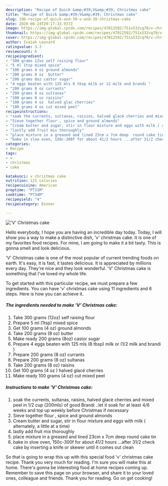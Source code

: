 ```yaml
---
description: "Recipe of Quick &amp;#39;V&amp;#39; Christmas cake"
title: "Recipe of Quick &amp;#39;V&amp;#39; Christmas cake"
slug: 196-recipe-of-quick-and-39-v-and-39-christmas-cake
date: 2020-06-24T20:17:33.977Z
image: https://img-global.cpcdn.com/recipes/47012592/751x532cq70/v-christmas-cake-recipe-main-photo.jpg
thumbnail: https://img-global.cpcdn.com/recipes/47012592/751x532cq70/v-christmas-cake-recipe-main-photo.jpg
cover: https://img-global.cpcdn.com/recipes/47012592/751x532cq70/v-christmas-cake-recipe-main-photo.jpg
author: Isaiah Leonard
ratingvalue: 3.3
reviewcount: 6
recipeingredient:
- "300 grams 12oz self raising flour"
- "5 ml 1tsp mixed spice"
- "100 grams 4 oz ground almonds"
- "200 grams 8 oz  butter"
- "200 grams 8oz castor sugar"
- "4 eggs beaten with 125 mls 8 tbsp milk or 12 milk and brandi "
- "200 grams 8 oz currants"
- "200 grams 8 oz sultanas"
- "200 grams 8 oz raisins"
- "100 grams 4 oz  halved glac cherries"
- "100 grams 4 oz cut mixed peel"
recipeinstructions:
- "soak the currents, sultanas, raisins, halved glacè cherries and mixed peel in 1/2 cup (200mls) of good Brandi ..let it soak for at least 4/6 weeks and top up weekly before Christmas  if necessary"
- "Sieve together flour , spice and ground almonds"
- "Cream butter and sugar, stir in flour mixture and eggs with milk ( alternately, a little at a time)"
- "lastly add fruit mix thoroughly"
- "place mixture in a greased and lined 23cm x 7cm deep  round cake tin"
- "bake in slow oven, 150c-300f for about 41/2 hours ...after 31/2 check cake by inserting a knife or skewer until it comes out clean"
categories:
- Recipe
tags:
- v
- christmas
- cake

katakunci: v christmas cake 
nutrition: 121 calories
recipecuisine: American
preptime: "PT31M"
cooktime: "PT34M"
recipeyield: "4"
recipecategory: Dinner

---
```



![&#39;V&#39; Christmas cake](https://img-global.cpcdn.com/recipes/47012592/751x532cq70/v-christmas-cake-recipe-main-photo.jpg)

Hello everybody, I hope you are having an incredible day today. Today, I will show you a way to make a distinctive dish, &#39;v&#39; christmas cake. It is one of my favorites food recipes. For mine, I am going to make it a bit tasty. This is gonna smell and look delicious.



&#39;V&#39; Christmas cake is one of the most popular of current trending foods on earth. It's easy, it is fast, it tastes delicious. It is appreciated by millions every day. They're nice and they look wonderful. &#39;V&#39; Christmas cake is something that I've loved my whole life.


To get started with this particular recipe, we must prepare a few ingredients. You can have &#39;v&#39; christmas cake using 11 ingredients and 6 steps. Here is how you can achieve it.

<!--inarticleads1-->

##### The ingredients needed to make &#39;V&#39; Christmas cake:

1. Take 300 grams (12oz) self raising flour
1. Prepare 5 ml (1tsp) mixed spice
1. Get 100 grams (4 oz) ground almonds
1. Take 200 grams (8 oz)  butter
1. Make ready 200 grams (8oz) castor sugar
1. Prepare 4 eggs beaten with 125 mls (8 tbsp) milk or (1/2 milk and brandi )
1. Prepare 200 grams (8 oz) currants
1. Prepare 200 grams (8 oz) sultanas
1. Take 200 grams (8 oz) raisins
1. Get 100 grams (4 oz ) halved glacé cherries
1. Make ready 100 grams (4 oz) cut mixed peel




<!--inarticleads2-->

##### Instructions to make &#39;V&#39; Christmas cake:

1. soak the currents, sultanas, raisins, halved glacè cherries and mixed peel in 1/2 cup (200mls) of good Brandi ..let it soak for at least 4/6 weeks and top up weekly before Christmas  if necessary
1. Sieve together flour , spice and ground almonds
1. Cream butter and sugar, stir in flour mixture and eggs with milk ( alternately, a little at a time)
1. lastly add fruit mix thoroughly
1. place mixture in a greased and lined 23cm x 7cm deep  round cake tin
1. bake in slow oven, 150c-300f for about 41/2 hours ...after 31/2 check cake by inserting a knife or skewer until it comes out clean




So that is going to wrap this up with this special food &#39;v&#39; christmas cake recipe. Thank you very much for reading. I'm sure you will make this at home. There's gonna be interesting food at home recipes coming up. Remember to save this page on your browser, and share it to your loved ones, colleague and friends. Thank you for reading. Go on get cooking!
